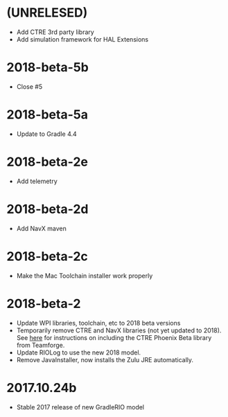 # (UNRELESED)
- Add CTRE 3rd party library
- Add simulation framework for HAL Extensions

# 2018-beta-5b
- Close #5

# 2018-beta-5a
- Update to Gradle 4.4

# 2018-beta-2e
- Add telemetry

# 2018-beta-2d
- Add NavX maven

# 2018-beta-2c
- Make the Mac Toolchain installer work properly

# 2018-beta-2
- Update WPI libraries, toolchain, etc to 2018 beta versions  
- Temporarily remove CTRE and NavX libraries (not yet updated to 2018). See [here](BETA_CTRE.md) for instructions on including the CTRE Phoenix Beta library from Teamforge.  
- Update RIOLog to use the new 2018 model.  
- Remove JavaInstaller, now installs the Zulu JRE automatically.  

# 2017.10.24b
- Stable 2017 release of new GradleRIO model